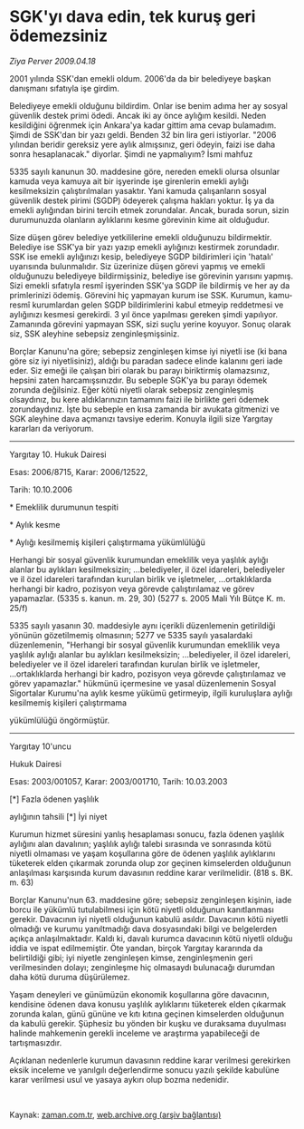 # SGK'yı dava edin, tek kuruş geri ödemezsiniz

*Ziya Perver 2009.04.18*

<tr><td class="metin" colspan="2" style="padding-top: 20px; padding-left: 5px; padding-right: 10px;">2001 yılında SSK'dan emekli oldum. 2006'da da bir belediyeye başkan danışmanı sıfatıyla işe girdim.</td></tr><tr><td class="metin" colspan="2" style="padding-top: 20px; padding-left: 5px; padding-right: 10px;"><p>Belediyeye emekli olduğunu bildirdim. Onlar ise benim adıma her ay sosyal güvenlik destek primi ödedi. Ancak iki ay önce aylığım kesildi. Neden kesildiğini öğrenmek için Ankara'ya kadar gittim ama cevap bulamadım. Şimdi de SSK'dan bir yazı geldi. Benden 32 bin lira geri istiyorlar. "2006 yılından beridir gereksiz yere aylık almışsınız, geri ödeyin, faizi ise daha sonra hesaplanacak." diyorlar. Şimdi ne yapmalıyım? İsmi mahfuz
<p> 5335 sayılı kanunun 30. maddesine göre, nereden emekli olursa olsunlar kamuda veya kamuya ait bir işyerinde işe girenlerin emekli aylığı kesilmeksizin çalıştırılmaları yasaktır. Yani kamuda çalışanların sosyal güvenlik destek pirimi (SGDP) ödeyerek çalışma hakları yoktur. İş ya da emekli aylığından birini tercih etmek zorundalar. Ancak, burada sorun, sizin durumunuzda olanların aylıklarını kesme görevinin kime ait olduğudur.
<p> Size düşen görev belediye yetkililerine emekli olduğunuzu bildirmektir. Belediye ise SSK'ya bir yazı yazıp emekli aylığınızı kestirmek zorundadır. SSK ise emekli aylığınızı kesip, belediyeye SGDP bildirimleri için 'hatalı' uyarısında bulunmalıdır. Siz üzerinize düşen görevi yapmış ve emekli olduğunuzu belediyeye bildirmişsiniz, belediye ise görevinin yarısını yapmış. Sizi emekli sıfatıyla resmî işyerinden SSK'ya SGDP ile bildirmiş ve her ay da primlerinizi ödemiş. Görevini hiç yapmayan kurum ise SSK. Kurumun, kamu-resmî kurumlardan gelen SGDP bildirimlerini kabul etmeyip reddetmesi ve aylığınızı kesmesi gerekirdi. 3 yıl önce yapılması gereken şimdi yapılıyor. Zamanında görevini yapmayan SSK, sizi suçlu yerine koyuyor. Sonuç olarak siz, SSK aleyhine sebepsiz zenginleşmişsiniz.
<p> Borçlar Kanunu'na göre; sebepsiz zenginleşen kimse iyi niyetli ise (ki bana göre siz iyi niyetlisiniz), aldığı bu paradan sadece elinde kalanını geri iade eder. Siz emeği ile çalışan biri olarak bu parayı biriktirmiş olamazsınız, hepsini zaten harcamışsınızdır. Bu sebeple SGK'ya bu parayı ödemek zorunda değilsiniz. Eğer kötü niyetli olarak sebepsiz zenginleşmiş olsaydınız, bu kere aldıklarınızın tamamını faizi ile birlikte geri ödemek zorundaydınız. İşte bu sebeple en kısa zamanda bir avukata gitmenizi ve SGK aleyhine dava açmanızı tavsiye ederim. Konuyla ilgili size Yargıtay kararları da veriyorum.
<p><hr/>
<p> Yargıtay 10. Hukuk Dairesi
<p>Esas: 2006/8715, Karar: 2006/12522, 
<p>Tarih: 10.10.2006
<p>* Emeklilik durumunun tespiti
<p>* Aylık kesme
<p>* Aylığı kesilmemiş kişileri çalıştırmama yükümlülüğü
<p>Herhangi bir sosyal güvenlik kurumundan emeklilik veya yaşlılık aylığı alanlar bu aylıkları kesilmeksizin; ...belediyeler, il özel idareleri, belediyeler ve il özel idareleri tarafından kurulan birlik ve işletmeler, ...ortaklıklarda herhangi bir kadro, pozisyon veya görevde çalıştırılamaz ve görev yapamazlar. (5335 s. kanun. m. 29, 30) (5277 s. 2005 Mali Yılı Bütçe K. m. 25/f)
<p> 5335 sayılı yasanın 30. maddesiyle aynı içerikli düzenlemenin getirildiği yönünün gözetilmemiş olmasının; 5277 ve 5335 sayılı yasalardaki düzenlemenin, "Herhangi bir sosyal güvenlik kurumundan emeklilik veya yaşlılık aylığı alanlar bu aylıkları kesilmeksizin; ...belediyeler, il özel idareleri, belediyeler ve il özel idareleri tarafından kurulan birlik ve işletmeler, ...ortaklıklarda herhangi bir kadro, pozisyon veya görevde çalıştırılamaz ve görev yapamazlar." hükmünü içermesine ve yasal düzenlemenin Sosyal Sigortalar Kurumu'na aylık kesme yükümü getirmeyip, ilgili kuruluşlara aylığı kesilmemiş kişileri çalıştırmama 
<p>yükümlülüğü öngörmüştür.
<p><hr/>
<p> Yargıtay 10'uncu 
<p>Hukuk Dairesi
<p>Esas: 2003/001057, Karar: 2003/001710, Tarih: 10.03.2003
<p>[*] Fazla ödenen yaşlılık 
<p>aylığının tahsili [*] İyi niyet
<p>Kurumun hizmet süresini yanlış hesaplaması sonucu, fazla ödenen yaşlılık aylığını alan davalının; yaşlılık aylığı talebi sırasında ve sonrasında kötü niyetli olmaması ve yaşam koşullarına göre de ödenen yaşlılık aylıklarını tüketerek elden çıkarmak zorunda olup zor geçinen kimselerden olduğunun anlaşılması karşısında kurum davasının reddine karar verilmelidir. (818 s. BK. m. 63)
<p> Borçlar Kanunu'nun 63. maddesine göre; sebepsiz zenginleşen kişinin, iade borcu ile yükümlü tutulabilmesi için kötü niyetli olduğunun kanıtlanması gerekir. Davacının iyi niyetli olduğunun kabulü asıldır. Davacının kötü niyetli olmadığı ve kurumu yanıltmadığı dava dosyasındaki bilgi ve belgelerden açıkça anlaşılmaktadır. Kaldı ki, davalı kurumca davacının kötü niyetli olduğu iddia ve ispat edilmemiştir. Öte yandan, birçok Yargıtay kararında da belirtildiği gibi; iyi niyetle zenginleşen kimse, zenginleşmenin geri verilmesinden dolayı; zenginleşme hiç olmasaydı bulunacağı durumdan daha kötü duruma düşürülemez.
<p> Yaşam deneyleri ve günümüzün ekonomik koşullarına göre davacının, kendisine ödenen dava konusu yaşlılık aylıklarını tüketerek elden çıkarmak zorunda kalan, günü gününe ve kıtı kıtına geçinen kimselerden olduğunun da kabulü gerekir. Şüphesiz bu yönden bir kuşku ve duraksama duyulması halinde mahkemenin gerekli inceleme ve araştırma yapabileceği de tartışmasızdır.
<p> Açıklanan nedenlerle kurumun davasının reddine karar verilmesi gerekirken eksik inceleme ve yanılgılı değerlendirme sonucu yazılı şekilde kabulüne karar verilmesi usul ve yasaya aykırı olup bozma nedenidir.
<p><br/></p></p></p></p></p></p></p></p></p></p></p></p></p></p></p></p></p></p></p></p></p></p></p></p></p></td></tr>

Kaynak: [zaman.com.tr](http://zaman.com.tr/yazar.do?yazino=838758), [web.archive.org (arşiv bağlantısı)](http://web.archive.org/web/20090419193116/http://zaman.com.tr:80/yazar.do?yazino=838758)
